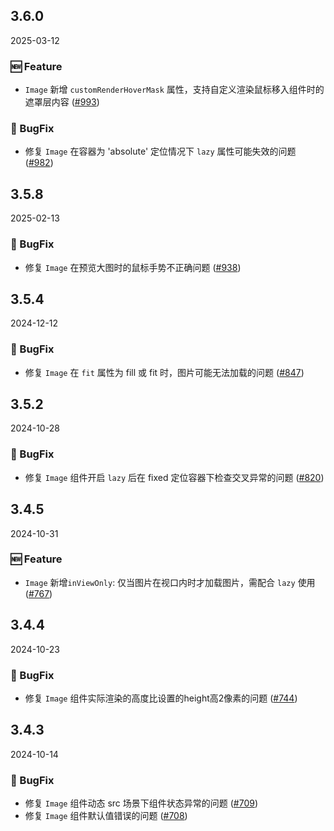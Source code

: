 ## 3.6.0
2025-03-12

### 🆕 Feature

- `Image` 新增 `customRenderHoverMask` 属性，支持自定义渲染鼠标移入组件时的遮罩层内容 ([#993](https://github.com/sheinsight/shineout-next/pull/993))

### 🐞 BugFix

- 修复 `Image` 在容器为 'absolute' 定位情况下 `lazy` 属性可能失效的问题 ([#982](https://github.com/sheinsight/shineout-next/pull/982))

## 3.5.8
2025-02-13

### 🐞 BugFix

- 修复 `Image` 在预览大图时的鼠标手势不正确问题 ([#938](https://github.com/sheinsight/shineout-next/pull/938))

## 3.5.4
2024-12-12

### 🐞 BugFix

- 修复 `Image` 在 `fit` 属性为 fill 或 fit 时，图片可能无法加载的问题 ([#847](https://github.com/sheinsight/shineout-next/pull/847))

## 3.5.2
2024-10-28

### 🐞 BugFix

- 修复 `Image` 组件开启 `lazy` 后在 fixed 定位容器下检查交叉异常的问题 ([#820](https://github.com/sheinsight/shineout-next/pull/820))

## 3.4.5
2024-10-31

### 🆕 Feature

- `Image` 新增`inViewOnly`: 仅当图片在视口内时才加载图片，需配合 `lazy` 使用 ([#767](https://github.com/sheinsight/shineout-next/pull/767))


## 3.4.4
2024-10-23

### 🐞 BugFix

- 修复 `Image`  组件实际渲染的高度比设置的height高2像素的问题 ([#744](https://github.com/sheinsight/shineout-next/pull/744))



## 3.4.3
2024-10-14

### 🐞 BugFix

- 修复 `Image`  组件动态 src 场景下组件状态异常的问题 ([#709](https://github.com/sheinsight/shineout-next/pull/709))
- 修复 `Image` 组件默认值错误的问题 ([#708](https://github.com/sheinsight/shineout-next/pull/708))

